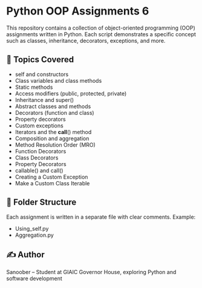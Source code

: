 # Python OOP Assignments 6

This repository contains a collection of object-oriented programming (OOP) assignments written in Python. Each script demonstrates a specific concept such as classes, inheritance, decorators, exceptions, and more.

## 🧠 Topics Covered

- self and constructors
- Class variables and class methods
- Static methods
- Access modifiers (public, protected, private)
- Inheritance and super()
- Abstract classes and methods
- Decorators (function and class)
- Property decorators
- Custom exceptions
- Iterators and the __call__() method
- Composition and aggregation
- Method Resolution Order (MRO)
- Function Decorators
- Class Decorators
- Property Decorators
- callable() and call()
- Creating a Custom Exception
- Make a Custom Class Iterable
 
 ## 📁 Folder Structure
 
Each assignment is written in a separate file with clear comments. Example:

- Using_self.py
- Aggregation.py

## ✍️ Author

Sanoober – Student at GIAIC Governor House, exploring Python and software development
